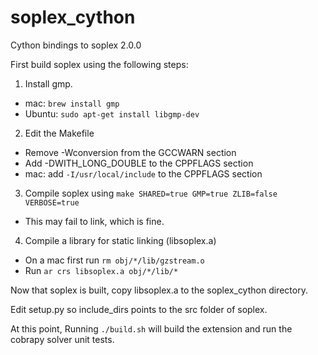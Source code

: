 soplex_cython
=============

Cython bindings to soplex 2.0.0

First build soplex using the following steps:

1. Install gmp.
  - mac: ```brew install gmp```
  - Ubuntu: ```sudo apt-get install libgmp-dev```
2. Edit the Makefile
 - Remove -Wconversion from the GCCWARN section
 - Add -DWITH_LONG_DOUBLE to the CPPFLAGS section
 - mac: add ```-I/usr/local/include``` to the CPPFLAGS section
3. Compile soplex using ```make SHARED=true GMP=true ZLIB=false VERBOSE=true```
 - This may fail to link, which is fine.
4. Compile a library for static linking (libsoplex.a)
 - On a mac first run ```rm obj/*/lib/gzstream.o``` 
 - Run ```ar crs libsoplex.a obj/*/lib/*```

Now that soplex is built, copy libsoplex.a to the soplex_cython directory.

Edit setup.py so include_dirs points to the src folder of soplex.

At this point, Running ```./build.sh``` will build the extension and run the
cobrapy solver unit tests.
